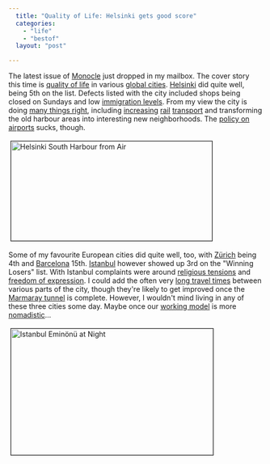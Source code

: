 ```yaml
---
  title: "Quality of Life: Helsinki gets good score"
  categories: 
    - "life"
    - "bestof"
  layout: "post"

---
```

<p>
The latest issue of <a href="http://monocle.com/">Monocle</a> just dropped in my mailbox. The cover story this time is <a href="http://www.monocle.com/sections/affairs/Web-Articles/QoL-Trailer/">quality of life</a> in various <a href="http://en.wikipedia.org/wiki/Global_city">global cities</a>. <a href="http://en.wikipedia.org/wiki/Helsinki">Helsinki</a> did quite well, being 5th on the list. Defects listed with the city included shops being closed on Sundays and low <a href="http://www.hs.fi/english/article/Immigration+maintains+urban+population+growth+in+Finland/1135227401313">immigration levels</a>. From my view the city is doing <a href="http://www.hs.fi/english/article/International+idea+competition+to+for+future+structure+of+Helsinki+region+/1135223789090">many things right</a>, including <a href="http://www.railway-technology.com/projects/helsinki-metro/">increasing</a> <a href="http://www.kotimaki.com/rautatie/tomorrow/marja.shtml">rail</a> <a href="http://www.hel.fi/wps/portal/HKL_en/Artikkeli?WCM_GLOBAL_CONTEXT=/en/Helsinki+City+Transport/Current+and+News/Renewals+in+Line+Network+for+Southern+Helsinki+Mid-August">transport</a> and transforming the old harbour areas into interesting new neighborhoods. The <a href="http://bergie.iki.fi/blog/historical_helsinki-malmi_airport_threatened/">policy on airports</a> sucks, though.
</p><p>
<a href="https://s3.eu-central-1.amazonaws.com/bergie-iki-fi/helsinki_south_harbour_from_air.JPG"><img src="https://s3.eu-central-1.amazonaws.com/bergie-iki-fi/helsinki_south_harbour_from_air-tm.jpg" height="197" width="398" border="1" hspace="4" vspace="4" alt="Helsinki South Harbour from Air" title="Helsinki South Harbour from Air" /></a>
</p><p>
Some of my favourite European cities did quite well, too, with <a href="http://en.wikipedia.org/wiki/Z%C3%BCrich">Zürich</a> being 4th and <a href="http://en.wikipedia.org/wiki/Barcelona">Barcelona</a> 15th. <a href="http://en.wikipedia.org/wiki/Istanbul">Istanbul</a> however showed up 3rd on the "Winning Losers" list. With Istanbul complaints were around <a href="http://www.iht.com/articles/2008/06/03/europe/letter.php">religious tensions</a> and <a href="http://www.rsf.org/article.php3?id_article=26852">freedom of expression</a>. I could add the often very <a href="http://www.turkishdailynews.com.tr/article.php?enewsid=60671">long travel times</a> between various parts of the city, though they're likely to get improved once the <a href="http://en.wikipedia.org/wiki/Marmaray">Marmaray tunnel</a> is complete. However, I wouldn't mind living in any of these three cities some day. Maybe once our <a href="http://bergie.iki.fi/blog/scrum_in_management_of_a_small_software_consultancy/">working model</a> is more <a href="http://matthewbass.com/2008/06/13/nomadic-programming/">nomadistic</a>...
</p><p>
<a href="https://s3.eu-central-1.amazonaws.com/bergie-iki-fi/istanbul_eminonu_at_night.JPG"><img src="https://s3.eu-central-1.amazonaws.com/bergie-iki-fi/istanbul_eminonu_at_night-tm.jpg" height="250" width="400" border="1" hspace="4" vspace="4" alt="Istanbul Eminönü at Night" title="Istanbul Eminönü at Night" /></a>
</p>
